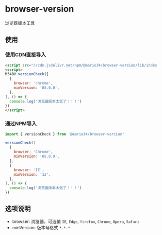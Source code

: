 # browser-version

浏览器版本工具

## 使用

### 使用CDN直接导入

```html
<script src="//cdn.jsdelivr.net/npm/@mario34/browser-version/lib/index.iife.js"></script>
<script>
M34BV.versionCheck([
  {
    browser: 'chrome',
    minVersion: '88.0.0',
  },
], () => {
  console.log('浏览器版本太低了！！！')
})
</script>
```

### 通过NPM导入

```js
import { versionCheck } from '@mario34/browser-version'

versionCheck([
  {
    browser: 'Chrome',
    minVersion: '88.0.0',
  },
  {
    browser: 'IE',
    minVersion: '12',
  },
], () => {
  console.log('浏览器版本太低了！！！')
})
```

## 选项说明

- browser: 浏览器，可选值 `IE`, `Edge`, `firefox`, `Chrome`, `Opera`, `Safari`
- minVersion: 版本号格式 `*.*.*`
